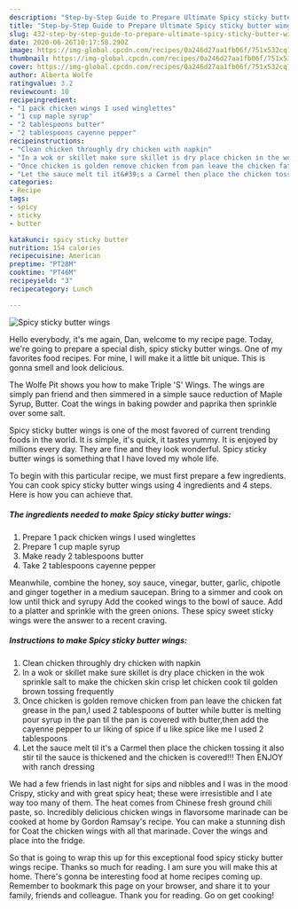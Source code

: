 ```yaml
---
description: "Step-by-Step Guide to Prepare Ultimate Spicy sticky butter wings"
title: "Step-by-Step Guide to Prepare Ultimate Spicy sticky butter wings"
slug: 432-step-by-step-guide-to-prepare-ultimate-spicy-sticky-butter-wings
date: 2020-06-26T10:17:58.290Z
image: https://img-global.cpcdn.com/recipes/0a246d27aa1fb06f/751x532cq70/spicy-sticky-butter-wings-recipe-main-photo.jpg
thumbnail: https://img-global.cpcdn.com/recipes/0a246d27aa1fb06f/751x532cq70/spicy-sticky-butter-wings-recipe-main-photo.jpg
cover: https://img-global.cpcdn.com/recipes/0a246d27aa1fb06f/751x532cq70/spicy-sticky-butter-wings-recipe-main-photo.jpg
author: Alberta Wolfe
ratingvalue: 3.2
reviewcount: 10
recipeingredient:
- "1 pack chicken wings I used winglettes"
- "1 cup maple syrup"
- "2 tablespoons butter"
- "2 tablespoons cayenne pepper"
recipeinstructions:
- "Clean chicken throughly dry chicken with napkin"
- "In a wok or skillet make sure skillet is dry place chicken in the wok sprinkle salt to make the chicken skin crisp let chicken cook til golden brown tossing frequently"
- "Once chicken is golden remove chicken from pan leave the chicken fat grease in the pan,I used 2 tablespoons of butter while butter is melting pour syrup in the pan til the pan is covered with butter,then add the cayenne pepper to ur liking of spice if u like spice like me I used 2 tablespoons"
- "Let the sauce melt til it&#39;s a Carmel then place the chicken tossing it also stir til the sauce is thickened and the chicken is covered!!! Then ENJOY with ranch dressing"
categories:
- Recipe
tags:
- spicy
- sticky
- butter

katakunci: spicy sticky butter 
nutrition: 154 calories
recipecuisine: American
preptime: "PT28M"
cooktime: "PT46M"
recipeyield: "3"
recipecategory: Lunch

---
```



![Spicy sticky butter wings](https://img-global.cpcdn.com/recipes/0a246d27aa1fb06f/751x532cq70/spicy-sticky-butter-wings-recipe-main-photo.jpg)

Hello everybody, it's me again, Dan, welcome to my recipe page. Today, we're going to prepare a special dish, spicy sticky butter wings. One of my favorites food recipes. For mine, I will make it a little bit unique. This is gonna smell and look delicious.

The Wolfe Pit shows you how to make Triple &#39;S&#39; Wings. The wings are simply pan friend and then simmered in a simple sauce reduction of Maple Syrup, Butter. Coat the wings in baking powder and paprika then sprinkle over some salt.

Spicy sticky butter wings is one of the most favored of current trending foods in the world. It is simple, it's quick, it tastes yummy. It is enjoyed by millions every day. They are fine and they look wonderful. Spicy sticky butter wings is something that I have loved my whole life.


To begin with this particular recipe, we must first prepare a few ingredients. You can cook spicy sticky butter wings using 4 ingredients and 4 steps. Here is how you can achieve that.

<!--inarticleads1-->

##### The ingredients needed to make Spicy sticky butter wings:

1. Prepare 1 pack chicken wings I used winglettes
1. Prepare 1 cup maple syrup
1. Make ready 2 tablespoons butter
1. Take 2 tablespoons cayenne pepper


Meanwhile, combine the honey, soy sauce, vinegar, butter, garlic, chipotle and ginger together in a medium saucepan. Bring to a simmer and cook on low until thick and syrupy Add the cooked wings to the bowl of sauce. Add to a platter and sprinkle with the green onions. These spicy sweet sticky wings were the answer to a recent craving. 

<!--inarticleads2-->

##### Instructions to make Spicy sticky butter wings:

1. Clean chicken throughly dry chicken with napkin
1. In a wok or skillet make sure skillet is dry place chicken in the wok sprinkle salt to make the chicken skin crisp let chicken cook til golden brown tossing frequently
1. Once chicken is golden remove chicken from pan leave the chicken fat grease in the pan,I used 2 tablespoons of butter while butter is melting pour syrup in the pan til the pan is covered with butter,then add the cayenne pepper to ur liking of spice if u like spice like me I used 2 tablespoons
1. Let the sauce melt til it&#39;s a Carmel then place the chicken tossing it also stir til the sauce is thickened and the chicken is covered!!! Then ENJOY with ranch dressing


We had a few friends in last night for sips and nibbles and I was in the mood Crispy, sticky and with great spicy heat; these were irresistible and I ate way too many of them. The heat comes from Chinese fresh ground chili paste, so. Incredibly delicious chicken wings in flavorsome marinade can be cooked at home by Gordon Ramsay&#39;s recipe. You can make a stunning dish for Coat the chicken wings with all that marinade. Cover the wings and place into the fridge. 

So that is going to wrap this up for this exceptional food spicy sticky butter wings recipe. Thanks so much for reading. I am sure you will make this at home. There's gonna be interesting food at home recipes coming up. Remember to bookmark this page on your browser, and share it to your family, friends and colleague. Thank you for reading. Go on get cooking!
